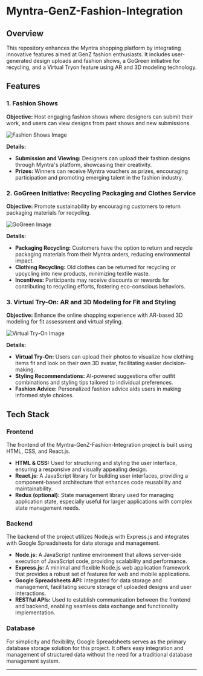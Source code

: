 # Myntra-GenZ-Fashion-Integration

## Overview
This repository enhances the Myntra shopping platform by integrating innovative features aimed at GenZ fashion enthusiasts. It includes user-generated design uploads and fashion shows, a GoGreen initiative for recycling, and a Virtual Tryon feature using AR and 3D modeling technology.

## Features

### 1. Fashion Shows
**Objective:** Host engaging fashion shows where designers can submit their work, and users can view designs from past shows and new submissions.

![Fashion Shows Image](images/fashion_shows.png)

**Details:**
- **Submission and Viewing:** Designers can upload their fashion designs through Myntra's platform, showcasing their creativity.
- **Prizes:** Winners can receive Myntra vouchers as prizes, encouraging participation and promoting emerging talent in the fashion industry.

### 2. GoGreen Initiative: Recycling Packaging and Clothes Service
**Objective:** Promote sustainability by encouraging customers to return packaging materials for recycling.

![GoGreen Image](images/gogreen.png)

**Details:**
- **Packaging Recycling:** Customers have the option to return and recycle packaging materials from their Myntra orders, reducing environmental impact.
- **Clothing Recycling:** Old clothes can be returned for recycling or upcycling into new products, minimizing textile waste.
- **Incentives:** Participants may receive discounts or rewards for contributing to recycling efforts, fostering eco-conscious behaviors.

### 3. Virtual Try-On: AR and 3D Modeling for Fit and Styling
**Objective:** Enhance the online shopping experience with AR-based 3D modeling for fit assessment and virtual styling.

![Virtual Try-On Image](images/virtual_tryon.png)

**Details:**
- **Virtual Try-On:** Users can upload their photos to visualize how clothing items fit and look on their own 3D avatar, facilitating easier decision-making.
- **Styling Recommendations:** AI-powered suggestions offer outfit combinations and styling tips tailored to individual preferences.
- **Fashion Advice:** Personalized fashion advice aids users in making informed style choices.

## Tech Stack

### Frontend
The frontend of the Myntra-GenZ-Fashion-Integration project is built using HTML, CSS, and React.js.

- **HTML & CSS:** Used for structuring and styling the user interface, ensuring a responsive and visually appealing design.
- **React.js:** A JavaScript library for building user interfaces, providing a component-based architecture that enhances code reusability and maintainability.
- **Redux (optional):** State management library used for managing application state, especially useful for larger applications with complex state management needs.

### Backend
The backend of the project utilizes Node.js with Express.js and integrates with Google Spreadsheets for data storage and management.

- **Node.js:** A JavaScript runtime environment that allows server-side execution of JavaScript code, providing scalability and performance.
- **Express.js:** A minimal and flexible Node.js web application framework that provides a robust set of features for web and mobile applications.
- **Google Spreadsheets API:** Integrated for data storage and management, facilitating secure storage of uploaded designs and user interactions.
- **RESTful APIs:** Used to establish communication between the frontend and backend, enabling seamless data exchange and functionality implementation.

### Database
For simplicity and flexibility, Google Spreadsheets serves as the primary database storage solution for this project. It offers easy integration and management of structured data without the need for a traditional database management system.

---
